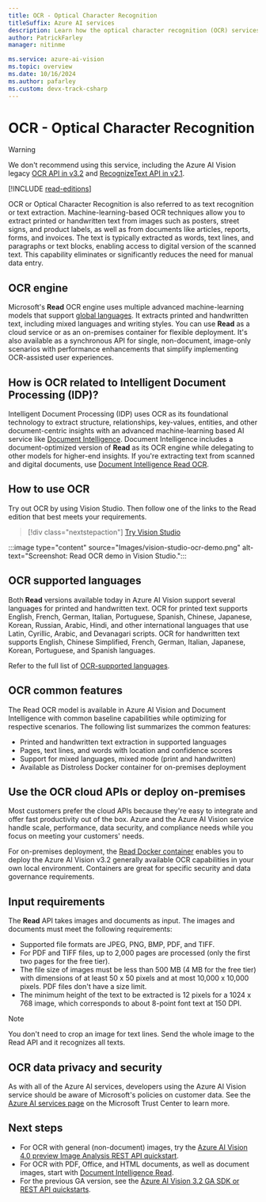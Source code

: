 ```yaml
---
title: OCR - Optical Character Recognition
titleSuffix: Azure AI services
description: Learn how the optical character recognition (OCR) services extract print and handwritten text from images and documents in global languages.
author: PatrickFarley
manager: nitinme

ms.service: azure-ai-vision
ms.topic: overview
ms.date: 10/16/2024
ms.author: pafarley
ms.custom: devx-track-csharp
---
```


# OCR - Optical Character Recognition

> [!WARNING]
> We don't recommend using this service, including the Azure AI Vision legacy [OCR API in v3.2](/rest/api/computervision/recognize-printed-text?view=rest-computervision-v3.2&preserve-view=true) and [RecognizeText API in v2.1](/rest/api/computervision/recognize-printed-text/recognize-printed-text?view=rest-computervision-v2.1&preserve-view=true).

[!INCLUDE [read-editions](includes/read-editions.md)]


OCR or Optical Character Recognition is also referred to as text recognition or text extraction. Machine-learning-based OCR techniques allow you to extract printed or handwritten text from images such as posters, street signs, and product labels, as well as from documents like articles, reports, forms, and invoices. The text is typically extracted as words, text lines, and paragraphs or text blocks, enabling access to digital version of the scanned text. This capability eliminates or significantly reduces the need for manual data entry.



## OCR engine

Microsoft's **Read** OCR engine uses multiple advanced machine-learning models that support [global languages](./language-support.md). It extracts printed and handwritten text, including mixed languages and writing styles. You can use **Read** as a cloud service or as an on-premises container for flexible deployment. It's also available as a synchronous API for single, non-document, image-only scenarios with performance enhancements that simplify implementing OCR-assisted user experiences.




## How is OCR related to Intelligent Document Processing (IDP)?

Intelligent Document Processing (IDP) uses OCR as its foundational technology to extract structure, relationships, key-values, entities, and other document-centric insights with an advanced machine-learning based AI service like [Document Intelligence](../../ai-services/document-intelligence/overview.md). Document Intelligence includes a document-optimized version of **Read** as its OCR engine while delegating to other models for higher-end insights. If you're extracting text from scanned and digital documents, use [Document Intelligence Read OCR](../document-intelligence/prebuilt/read.md).

## How to use OCR

Try out OCR by using Vision Studio. Then follow one of the links to the Read edition that best meets your requirements.

> [!div class="nextstepaction"]
> [Try Vision Studio](https://portal.vision.cognitive.azure.com/)

:::image type="content" source="Images/vision-studio-ocr-demo.png" alt-text="Screenshot: Read OCR demo in Vision Studio.":::

## OCR supported languages

Both **Read** versions available today in Azure AI Vision support several languages for printed and handwritten text. OCR for printed text supports English, French, German, Italian, Portuguese, Spanish, Chinese, Japanese, Korean, Russian, Arabic, Hindi, and other international languages that use Latin, Cyrillic, Arabic, and Devanagari scripts. OCR for handwritten text supports English, Chinese Simplified, French, German, Italian, Japanese, Korean, Portuguese, and Spanish languages.

Refer to the full list of [OCR-supported languages](./language-support.md#optical-character-recognition-ocr).

## OCR common features

The Read OCR model is available in Azure AI Vision and Document Intelligence with common baseline capabilities while optimizing for respective scenarios. The following list summarizes the common features:

* Printed and handwritten text extraction in supported languages
* Pages, text lines, and words with location and confidence scores
* Support for mixed languages, mixed mode (print and handwritten)
* Available as Distroless Docker container for on-premises deployment

## Use the OCR cloud APIs or deploy on-premises

Most customers prefer the cloud APIs because they're easy to integrate and offer fast productivity out of the box. Azure and the Azure AI Vision service handle scale, performance, data security, and compliance needs while you focus on meeting your customers' needs.

For on-premises deployment, the [Read Docker container](./computer-vision-how-to-install-containers.md) enables you to deploy the Azure AI Vision v3.2 generally available OCR capabilities in your own local environment. Containers are great for specific security and data governance requirements.


## Input requirements

The **Read** API takes images and documents as input. The images and documents must meet the following requirements:

* Supported file formats are JPEG, PNG, BMP, PDF, and TIFF.
* For PDF and TIFF files, up to 2,000 pages are processed (only the first two pages for the free tier).
* The file size of images must be less than 500 MB (4 MB for the free tier) with dimensions of at least 50 x 50 pixels and at most 10,000 x 10,000 pixels. PDF files don't have a size limit.
* The minimum height of the text to be extracted is 12 pixels for a 1024 x 768 image, which corresponds to about 8-point font text at 150 DPI.

>[!NOTE]
> You don't need to crop an image for text lines. Send the whole image to the Read API and it recognizes all texts.

## OCR data privacy and security

As with all of the Azure AI services, developers using the Azure AI Vision service should be aware of Microsoft's policies on customer data. See the [Azure AI services page](https://www.microsoft.com/trustcenter/cloudservices/cognitiveservices) on the Microsoft Trust Center to learn more.

## Next steps

- For OCR with general (non-document) images, try the [Azure AI Vision 4.0 preview Image Analysis REST API quickstart](./concept-ocr.md).
- For OCR with PDF, Office, and HTML documents, as well as document images, start with [Document Intelligence Read](../../ai-services/document-intelligence/concept-read.md).
- For the previous GA version, see the [Azure AI Vision 3.2 GA SDK or REST API quickstarts](./quickstarts-sdk/client-library.md).
